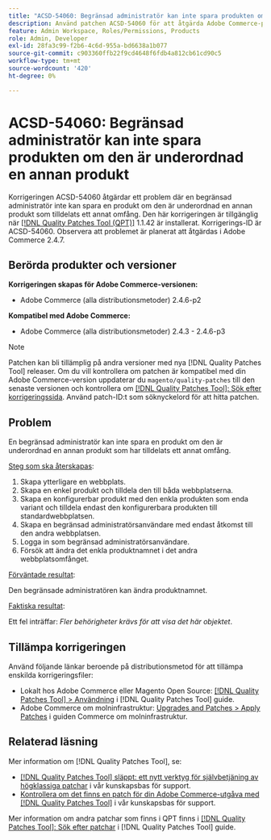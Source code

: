 ```yaml
---
title: "ACSD-54060: Begränsad administratör kan inte spara produkten om den är underordnad en annan produkt"
description: Använd patchen ACSD-54060 för att åtgärda Adobe Commerce-problemet där en begränsad administratör inte kan spara en produkt om den är underordnad en annan produkt som tilldelats ett annat omfång.
feature: Admin Workspace, Roles/Permissions, Products
role: Admin, Developer
exl-id: 28fa3c99-f2b6-4c6d-955a-bd6638a1b077
source-git-commit: c903360ffb22f9cd4648f6fdb4a812cb61cd90c5
workflow-type: tm+mt
source-wordcount: '420'
ht-degree: 0%

---
```


# ACSD-54060: Begränsad administratör kan inte spara produkten om den är underordnad en annan produkt

Korrigeringen ACSD-54060 åtgärdar ett problem där en begränsad administratör inte kan spara en produkt om den är underordnad en annan produkt som tilldelats ett annat omfång. Den här korrigeringen är tillgänglig när [[!DNL Quality Patches Tool (QPT)]](/help/announcements/adobe-commerce-announcements/magento-quality-patches-released-new-tool-to-self-serve-quality-patches.md) 1.1.42 är installerat. Korrigerings-ID är ACSD-54060. Observera att problemet är planerat att åtgärdas i Adobe Commerce 2.4.7.

## Berörda produkter och versioner

**Korrigeringen skapas för Adobe Commerce-versionen:**

* Adobe Commerce (alla distributionsmetoder) 2.4.6-p2

**Kompatibel med Adobe Commerce:**

* Adobe Commerce (alla distributionsmetoder) 2.4.3 - 2.4.6-p3

>[!NOTE]
>
>Patchen kan bli tillämplig på andra versioner med nya [!DNL Quality Patches Tool] releaser. Om du vill kontrollera om patchen är kompatibel med din Adobe Commerce-version uppdaterar du `magento/quality-patches` till den senaste versionen och kontrollera om [[!DNL Quality Patches Tool]: Sök efter korrigeringssida](https://experienceleague.adobe.com/tools/commerce-quality-patches/index.html). Använd patch-ID:t som söknyckelord för att hitta patchen.

## Problem

En begränsad administratör kan inte spara en produkt om den är underordnad en annan produkt som har tilldelats ett annat omfång.

<u>Steg som ska återskapas</u>:

1. Skapa ytterligare en webbplats.
1. Skapa en enkel produkt och tilldela den till båda webbplatserna.
1. Skapa en konfigurerbar produkt med den enkla produkten som enda variant och tilldela endast den konfigurerbara produkten till standardwebbplatsen.
1. Skapa en begränsad administratörsanvändare med endast åtkomst till den andra webbplatsen.
1. Logga in som begränsad administratörsanvändare.
1. Försök att ändra det enkla produktnamnet i det andra webbplatsomfånget.

<u>Förväntade resultat</u>:

Den begränsade administratören kan ändra produktnamnet.

<u>Faktiska resultat</u>:

Ett fel inträffar: *Fler behörigheter krävs för att visa det här objektet*.

## Tillämpa korrigeringen

Använd följande länkar beroende på distributionsmetod för att tillämpa enskilda korrigeringsfiler:

* Lokalt hos Adobe Commerce eller Magento Open Source: [[!DNL Quality Patches Tool] > Användning](https://experienceleague.adobe.com/docs/commerce-operations/tools/quality-patches-tool/usage.html) i [!DNL Quality Patches Tool] guide.
* Adobe Commerce om molninfrastruktur: [Upgrades and Patches > Apply Patches](https://experienceleague.adobe.com/docs/commerce-cloud-service/user-guide/develop/upgrade/apply-patches.html) i guiden Commerce om molninfrastruktur.

## Relaterad läsning

Mer information om [!DNL Quality Patches Tool], se:

* [[!DNL Quality Patches Tool] släppt: ett nytt verktyg för självbetjäning av högklassiga patchar](/help/announcements/adobe-commerce-announcements/magento-quality-patches-released-new-tool-to-self-serve-quality-patches.md) i vår kunskapsbas för support.
* [Kontrollera om det finns en patch för din Adobe Commerce-utgåva med [!DNL Quality Patches Tool]](/help/support-tools/patches-available-in-qpt-tool/check-patch-for-magento-issue-with-magento-quality-patches.md) i vår kunskapsbas för support.

Mer information om andra patchar som finns i QPT finns i [[!DNL Quality Patches Tool]: Sök efter patchar](https://experienceleague.adobe.com/tools/commerce-quality-patches/index.html) i [!DNL Quality Patches Tool] guide.
